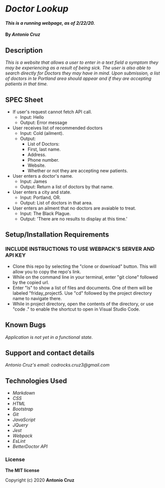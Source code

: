 # _Doctor Lookup_

#### _This is a running webpage, as of 2/22/20._

#### By _**Antonio Cruz**_

## Description

_This is a website that allows a user to enter in a text field a symptom they may be experiencing as a result of being sick. The user is also able to search directly for Doctors they may have in mind. Upon submission, a list of doctors in te Portland area should appear and if they are accepting patients in that time._


## SPEC Sheet

* If user's request cannot fetch API call.
  * Input: Hello
  * Output: Error message
* User receives list of recommended doctors
  * Input: Cold (ailment).
  * Output:    
      * List of Doctors:
      * First, last name.
      * Address.
      * Phone number.
      * Website.
      * Whether or not they are accepting new patients.
* User enters a doctor's name. 
  * Input: James
  * Output: Return a list of doctors by that name.
* User enters a city and state.
  * Input: Portland, OR.
  * Output: List of doctors in that area.
* User enters an ailment that no doctors are avaiable to treat.
  * Input: The Black Plague.
  * Output: 'There are no results to display at this time.'

## Setup/Installation Requirements

### INCLUDE INSTRUCTIONS TO USE WEBPACK'S SERVER AND API KEY
* Clone this repo by selecting the "clone or download" button. This will allow you to copy the repo's link.
* While on the command line in your terminal, enter "git clone" followed by the copied url.
* Enter "ls" to show a list of files and documents. One of them will be labeled "friday_project5. Use "cd" followed by the project directory name to navigate there. 
* While in project directory, open the contents of the directory, or use "code ." to enable the shortcut to open in Visual Studio Code. 

## Known Bugs

_Application is not yet in a functional state._

## Support and contact details

_Antonio Cruz's email:_
_codrocks.cruz3@gmail.com_

## Technologies Used

* _Markdown_
* _CSS_
* _HTML_
* _Bootstrap_
* _Git_
* _JavaScript_
* _JQuery_
* _Jest_
* _Webpack_
* _EsLint_
* _BetterDoctor API_


### License

**The MIT license**

Copyright (c) 2020 **Antonio Cruz**